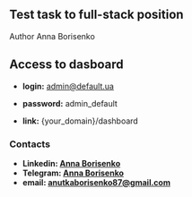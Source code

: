 
## Test task to full-stack position 

Author Anna Borisenko

## Access to dasboard

 - **login:** admin@default.ua
 - **password:** admin_default


 - **link:** {your_domain}/dashboard

### Contacts 

- **Linkedin: [Anna Borisenko](https://www.linkedin.com/in/anna-borisenko-695837213/)**
- **Telegram: [Anna Borisenko](https://t.me/AnutkaBorisenko)**
- **email: [anutkaborisenko87@gmail.com](anutkaborisenko87@gmail.com)**

